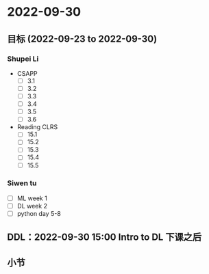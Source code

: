 # 2022-09-30
## 目标 (2022-09-23 to 2022-09-30)
### Shupei Li
- CSAPP
  - [ ] 3.1
  - [ ] 3.2
  - [ ] 3.3
  - [ ] 3.4
  - [ ] 3.5
  - [ ] 3.6
- Reading CLRS
  - [ ] 15.1
  - [ ] 15.2
  - [ ] 15.3
  - [ ] 15.4
  - [ ] 15.5

### Siwen tu
- [ ] ML week 1
- [ ] DL week 2
- [ ] python day 5-8
## DDL：2022-09-30 15:00 Intro to DL 下课之后

## 小节
